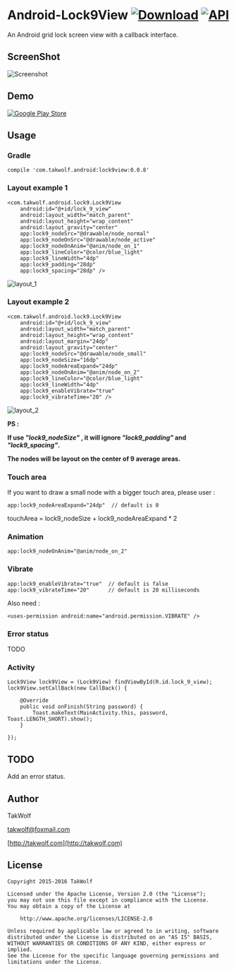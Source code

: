 # Android-Lock9View [![Download](https://api.bintray.com/packages/takwolf/maven/Android-Lock9View/images/download.svg)](https://bintray.com/takwolf/maven/Android-Lock9View/_latestVersion) [![API](https://img.shields.io/badge/API-5%2B-brightgreen.svg?style=flat)](https://android-arsenal.com/api?level=5) #

An Android grid lock screen view with a callback interface.

## ScreenShot ##

![Screenshot](art/screenshot.png)

## Demo ##

[![Google Play Store](art/git_it_on_google_play.png)](https://play.google.com/store/apps/details?id=com.takwolf.android.lock9)

## Usage ##

### Gradle ###

    compile 'com.takwolf.android:lock9view:0.0.8'

### Layout example 1 ###

    <com.takwolf.android.lock9.Lock9View
        android:id="@+id/lock_9_view"
        android:layout_width="match_parent"
        android:layout_height="wrap_content"
        android:layout_gravity="center"
        app:lock9_nodeSrc="@drawable/node_normal"
        app:lock9_nodeOnSrc="@drawable/node_active"
        app:lock9_nodeOnAnim="@anim/node_on_1"
        app:lock9_lineColor="@color/blue_light"
        app:lock9_lineWidth="4dp"
        app:lock9_padding="28dp"
        app:lock9_spacing="28dp" />


![layout_1](art/layout_1.png)

### Layout example 2 ###

    <com.takwolf.android.lock9.Lock9View
        android:id="@+id/lock_9_view"
        android:layout_width="match_parent"
        android:layout_height="wrap_content"
        android:layout_margin="24dp"
        android:layout_gravity="center"
        app:lock9_nodeSrc="@drawable/node_small"
        app:lock9_nodeSize="16dp"
        app:lock9_nodeAreaExpand="24dp"
        app:lock9_nodeOnAnim="@anim/node_on_2"
        app:lock9_lineColor="@color/blue_light"
        app:lock9_lineWidth="4dp"
        app:lock9_enableVibrate="true"
        app:lock9_vibrateTime="20" />

![layout_2](art/layout_2.png)

**PS :**

**If use *"lock9_nodeSize"* , it will ignore *"lock9_padding"* and *"lock9_spacing"*.**

**The nodes will be layout on the center of 9 average areas.**

### Touch area ###

If you want to draw a small node with a bigger touch area, please user :

    app:lock9_nodeAreaExpand="24dp"  // default is 0

touchArea = lock9_nodeSize + lock9_nodeAreaExpand * 2

### Animation ###

    app:lock9_nodeOnAnim="@anim/node_on_2"

### Vibrate ###

    app:lock9_enableVibrate="true"  // default is false
    app:lock9_vibrateTime="20"      // default is 20 milliseconds
    
Also need :

    <uses-permission android:name="android.permission.VIBRATE" />
    
### Error status ###

TODO

### Activity ###

    Lock9View lock9View = (Lock9View) findViewById(R.id.lock_9_view);
    lock9View.setCallBack(new CallBack() {

        @Override
        public void onFinish(String password) {
            Toast.makeText(MainActivity.this, password, Toast.LENGTH_SHORT).show();
        }

    });

## TODO ##

Add an error status.

## Author ##

TakWolf

[takwolf@foxmail.com](mailto:takwolf@foxmail.com)

[http://takwolf.com](http://takwolf.com)

## License ##

    Copyright 2015-2016 TakWolf
    
    Licensed under the Apache License, Version 2.0 (the "License");
    you may not use this file except in compliance with the License.
    You may obtain a copy of the License at

        http://www.apache.org/licenses/LICENSE-2.0

    Unless required by applicable law or agreed to in writing, software
    distributed under the License is distributed on an "AS IS" BASIS,
    WITHOUT WARRANTIES OR CONDITIONS OF ANY KIND, either express or implied.
    See the License for the specific language governing permissions and
    limitations under the License.